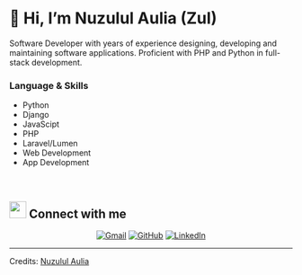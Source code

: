 # 👋 Hi, I’m Nuzulul Aulia (Zul)
Software Developer with years of experience designing, developing and maintaining software applications. Proficient with PHP and Python in full-stack development.

### Language & Skills

- Python
- Django
- JavaScipt
- PHP
- Laravel/Lumen
- Web Development
- App Development

<br>

## <img src="https://media.giphy.com/media/iY8CRBdQXODJSCERIr/giphy.gif" width="30px"> Connect with me
<p align="center">
	<a href="mailto:nuzulul19@gmail.com"><img img src="https://img.shields.io/badge/gmail-%23EA4335.svg?style=plastic&logo=gmail&logoColor=white" alt="Gmail"/></a>
	<a href="https://github.com/nuzulul19"><img src="https://img.shields.io/badge/github-%23181717.svg?style=plastic&logo=github&logoColor=white" alt="GitHub"/></a>
	<a href="https://www.linkedin.com/in/nuzulul-aulia/"><img src="https://img.shields.io/badge/linkedin-%230A66C2.svg?style=plastic&logo=linkedin&logoColor=white" alt="LinkedIn"/></a>
</p>


-----
Credits: [Nuzulul Aulia](https://github.com/nuzulul19)
